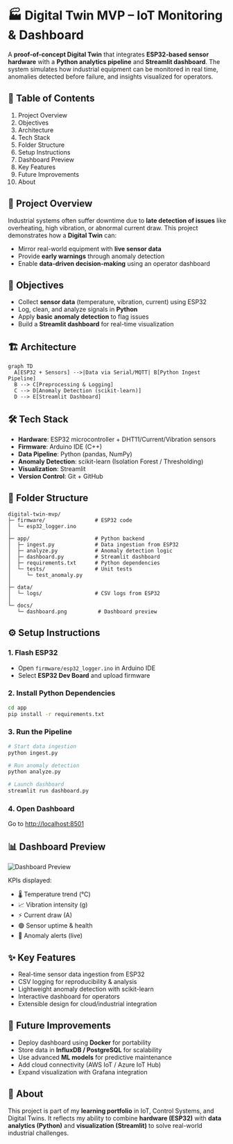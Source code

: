 # 🏭 Digital Twin MVP – IoT Monitoring & Dashboard
A **proof-of-concept Digital Twin** that integrates **ESP32-based sensor hardware** with a **Python analytics pipeline** and **Streamlit dashboard**. The system simulates how industrial equipment can be monitored in real time, anomalies detected before failure, and insights visualized for operators.

## 📌 Table of Contents
1. Project Overview  
2. Objectives  
3. Architecture  
4. Tech Stack  
5. Folder Structure  
6. Setup Instructions  
7. Dashboard Preview  
8. Key Features  
9. Future Improvements  
10. About  

## 📖 Project Overview
Industrial systems often suffer downtime due to **late detection of issues** like overheating, high vibration, or abnormal current draw. This project demonstrates how a **Digital Twin** can:  
- Mirror real-world equipment with **live sensor data**  
- Provide **early warnings** through anomaly detection  
- Enable **data-driven decision-making** using an operator dashboard  

## 🎯 Objectives
- Collect **sensor data** (temperature, vibration, current) using ESP32  
- Log, clean, and analyze signals in **Python**  
- Apply **basic anomaly detection** to flag issues  
- Build a **Streamlit dashboard** for real-time visualization  

## 🏗️ Architecture
```mermaid
graph TD
  A[ESP32 + Sensors] -->|Data via Serial/MQTT| B[Python Ingest Pipeline]
  B --> C[Preprocessing & Logging]
  C --> D[Anomaly Detection (scikit-learn)]
  D --> E[Streamlit Dashboard]
```

## 🛠️ Tech Stack
- **Hardware**: ESP32 microcontroller + DHT11/Current/Vibration sensors  
- **Firmware**: Arduino IDE (C++)  
- **Data Pipeline**: Python (pandas, NumPy)  
- **Anomaly Detection**: scikit-learn (Isolation Forest / Thresholding)  
- **Visualization**: Streamlit  
- **Version Control**: Git + GitHub  

## 📂 Folder Structure
```
digital-twin-mvp/
├─ firmware/                # ESP32 code
│  └─ esp32_logger.ino
│
├─ app/                     # Python backend
│  ├─ ingest.py             # Data ingestion from ESP32
│  ├─ analyze.py            # Anomaly detection logic
│  ├─ dashboard.py          # Streamlit dashboard
│  ├─ requirements.txt      # Python dependencies
│  └─ tests/                # Unit tests
│     └─ test_anomaly.py
│
├─ data/                    
│  └─ logs/                 # CSV logs from ESP32
│
└─ docs/                    
   └─ dashboard.png          # Dashboard preview
```

## ⚙️ Setup Instructions
### 1. Flash ESP32
- Open `firmware/esp32_logger.ino` in Arduino IDE  
- Select **ESP32 Dev Board** and upload firmware  

### 2. Install Python Dependencies
```bash
cd app
pip install -r requirements.txt
```

### 3. Run the Pipeline
```bash
# Start data ingestion
python ingest.py  

# Run anomaly detection
python analyze.py  

# Launch dashboard
streamlit run dashboard.py
```

### 4. Open Dashboard
Go to [http://localhost:8501](http://localhost:8501)  

## 📊 Dashboard Preview
![Dashboard Preview](docs/dashboard.png)  

KPIs displayed:  
- 🌡️ Temperature trend (°C)  
- 📈 Vibration intensity (g)  
- ⚡ Current draw (A)  
- 🟢 Sensor uptime & health  
- 🔴 Anomaly alerts (live)  

## ✨ Key Features
- Real-time sensor data ingestion from ESP32  
- CSV logging for reproducibility & analysis  
- Lightweight anomaly detection with scikit-learn  
- Interactive dashboard for operators  
- Extensible design for cloud/industrial integration  

## 🔮 Future Improvements
- Deploy dashboard using **Docker** for portability  
- Store data in **InfluxDB / PostgreSQL** for scalability  
- Use advanced **ML models** for predictive maintenance  
- Add cloud connectivity (AWS IoT / Azure IoT Hub)  
- Expand visualization with Grafana integration  

## 🙋 About
This project is part of my **learning portfolio** in IoT, Control Systems, and Digital Twins. It reflects my ability to combine **hardware (ESP32)** with **data analytics (Python)** and **visualization (Streamlit)** to solve real-world industrial challenges.
